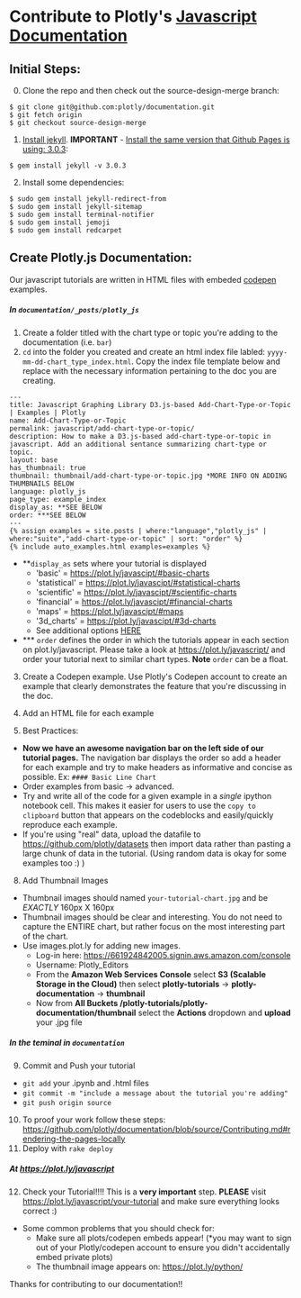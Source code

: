 # Contribute to Plotly's [Javascript Documentation](https://plot.ly/javascript/)
## Initial Steps:
0. Clone the repo and then check out the source-design-merge branch:

  ```
  $ git clone git@github.com:plotly/documentation.git
  $ git fetch origin
  $ git checkout source-design-merge
  ```
1. [Install jekyll](http://jekyllrb.com/docs/installation/). <b>IMPORTANT</b> - [Install the same version that Github Pages is using: 3.0.3](https://pages.github.com/versions/):

  ```
  $ gem install jekyll -v 3.0.3
  ```
2. Install some dependencies:

  ```
  $ sudo gem install jekyll-redirect-from
  $ sudo gem install jekyll-sitemap
  $ sudo gem install terminal-notifier
  $ sudo gem install jemoji
  $ sudo gem install redcarpet
  ```

## Create Plotly.js Documentation:
Our javascript tutorials are written in HTML files with embeded [codepen](http://codepen.io/plotly/) examples.
##### In `documentation/_posts/plotly_js`
1. Create a folder titled with the chart type or topic you're adding to the documentation (i.e. `bar`)  
2. `cd` into the folder you created and create an html index file labled: `yyyy-mm-dd-chart_type_index.html`. Copy the index file template below and replace with the necessary information pertaining to the doc you are creating.
```
---
title: Javascript Graphing Library D3.js-based Add-Chart-Type-or-Topic | Examples | Plotly
name: Add-Chart-Type-or-Topic
permalink: javascript/add-chart-type-or-topic/
description: How to make a D3.js-based add-chart-type-or-topic in javascript. Add an additional sentance summarizing chart-type or topic.
layout: base
has_thumbnail: true
thumbnail: thumbnail/add-chart-type-or-topic.jpg *MORE INFO ON ADDING THUMBNAILS BELOW
language: plotly_js
page_type: example_index
display_as: **SEE BELOW 
order: ***SEE BELOW
---
{% assign examples = site.posts | where:"language","plotly_js" | where:"suite","add-chart-type-or-topic" | sort: "order" %}
{% include auto_examples.html examples=examples %}
```
- **`display_as` sets where your tutorial is displayed 
    - 'basic' = https://plot.ly/javascipt/#basic-charts
    - 'statistical' = https://plot.ly/javascipt/#statistical-charts
    - 'scientific' = https://plot.ly/javascipt/#scientific-charts
    - 'financial' = https://plot.ly/javascipt/#financial-charts
    - 'maps' = https://plot.ly/javascipt/#maps
    - '3d_charts' = https://plot.ly/javascipt/#3d-charts
    - See additional options [HERE](https://github.com/plotly/documentation/blob/source-design-merge/_includes/documentation_eg.html#L1)
- *** `order` defines the order in which the tutorials appear in each section on plot.ly/javascript. Please take a look at https://plot.ly/javascript/ and order your tutorial next to similar chart types. <b>Note</b> `order` can be a float.

3. Create a Codepen example. Use Plotly's Codepen account to create an example that clearly demonstrates the feature that you're discussing in the doc.
4. Add an HTML file for each example

6. Best Practices:
  - <b>Now we have an awesome navigation bar on the left side of our tutorial pages.</b> The navigation bar displays the order so add a header for each example and try to make headers as informative and concise as possible. Ex: `#### Basic Line Chart`
  - Order examples from basic -> advanced.
  - Try and write all of the code for a given example in a *single* ipython notebook cell. This makes it easier for users to use the `copy to clipboard` button that appears on the codeblocks and easily/quickly reproduce each example.
  - If you're using "real" data, upload the datafile to https://github.com/plotly/datasets then import data rather than pasting a large chunk of data in the tutorial. (Using random data is okay for some examples too :) )

8. Add Thumbnail Images
  - Thumbnail images should named `your-tutorial-chart.jpg` and be *EXACTLY* 160px X 160px
  - Thumbnail images should be clear and interesting. You do not need to capture the ENTIRE chart, but rather focus on the most interesting part of the chart. 
  - Use images.plot.ly for adding new images. 
    - Log-in here: https://661924842005.signin.aws.amazon.com/console
    - Username: Plotly_Editors
    - From the <b>Amazon Web Services Console</b> select <b>S3 (Scalable Storage in the Cloud)</b> then select <b>plotly-tutorials</b> -> <b>plotly-documentation</b> -> <b>thumbnail</b>
    - Now from <b>All Buckets /plotly-tutorials/plotly-documentation/thumbnail</b> select the <b>Actions</b> dropdown and <b>upload</b> your .jpg file
    
##### In the teminal in `documentation`
9. Commit and Push your tutorial
  - `git add` your .ipynb and .html files
  - `git commit -m "include a message about the tutorial you're adding"`
  - `git push origin source`

10. To proof your work follow these steps: https://github.com/plotly/documentation/blob/source/Contributing.md#rendering-the-pages-locally 
11. Deploy with `rake deploy`

##### At https://plot.ly/javascript
12. Check your Tutorial!!!! This is a <b>very important</b> step.
  <b>PLEASE</b> visit https://plot.ly/javascript/your-tutorial and make sure everything looks correct :)

  - Some common problems that you should check for:
    - Make sure all plots/codepen embeds appear! (*you may want to sign out of your Plotly/codepen account to ensure you didn't accidentally embed private plots)
    - The thumbnail image appears on: https://plot.ly/python/ 

Thanks for contributing to our documentation!!
